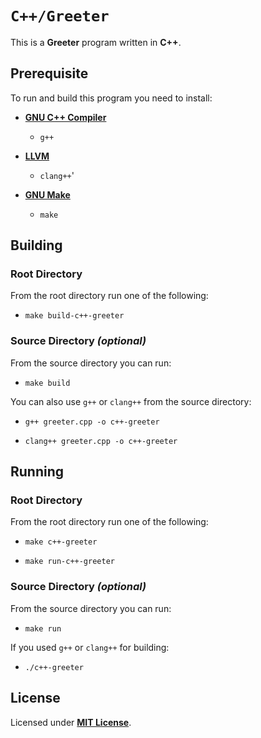 # `C++/Greeter`

This is a **Greeter** program written in **C++**.

## Prerequisite

To run and build this program you need to install:

* [**GNU C++ Compiler**](https://gcc.gnu.org)
  * `g++`

* [**LLVM**](https://releases.llvm.org/)
  * `clang++`'

* [**GNU Make**](https://www.gnu.org/software/make/)
  * `make`

## Building

### Root Directory

From the root directory run one of the following:

* ```
  make build-c++-greeter
  ```

### Source Directory _(optional)_

From the source directory you can run:

* ```
  make build
  ```

You can also use `g++` or `clang++` from the source directory:

* ```
  g++ greeter.cpp -o c++-greeter
  ```
* ```
  clang++ greeter.cpp -o c++-greeter
  ```

## Running

### Root Directory

From the root directory run one of the following:

* ```
  make c++-greeter
  ```
* ```
  make run-c++-greeter
  ```

### Source Directory _(optional)_

From the source directory you can run:

* ```
  make run
  ```

If you used `g++` or `clang++` for building:

* ```
  ./c++-greeter
  ```

## License

Licensed under [**MIT License**](https://github.com/altersabeh/codes/blob/main/LICENSE).
